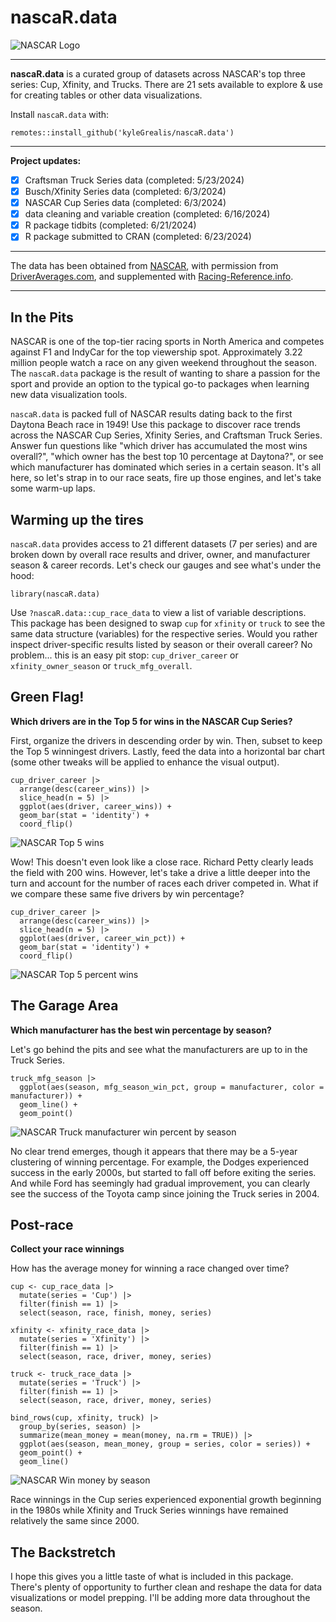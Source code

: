 
# nascaR.data

![NASCAR Logo](inst/images/NASCAR-Bar-mark.jpg)


----

**nascaR.data** is a curated group of datasets across NASCAR's top three series: Cup, Xfinity, and Trucks. There are 21 sets available to explore & use for creating tables or other data visualizations.

Install `nascaR.data` with:

```
remotes::install_github('kyleGrealis/nascaR.data')
```

----

**Project updates:**

- [x] Craftsman Truck Series data (completed: 5/23/2024)
- [x] Busch/Xfinity Series data (completed: 6/3/2024)
- [x] NASCAR Cup Series data (completed: 6/3/2024)
- [x] data cleaning and variable creation (completed: 6/16/2024)
- [x] R package tidbits (completed: 6/21/2024)
- [x] R package submitted to CRAN (completed: 6/23/2024)

----
The data has been obtained from [NASCAR](https://www.nascar.com/), with permission from [DriverAverages.com](https://www.driveraverages.com/), and supplemented with [Racing-Reference.info](https://www.racing-reference.info/). 

----

## In the Pits

NASCAR is one of the top-tier racing sports in North America and competes against F1 and IndyCar for the top viewership spot. Approximately 3.22 million people watch a race on any given weekend throughout the season. The `nascaR.data` package is the result of wanting to share a passion for the sport and provide an option to the typical go-to packages when learning new data visualization tools. 

`nascaR.data` is packed full of NASCAR results dating back to the first Daytona Beach race in 1949! Use this package to discover race trends across the NASCAR Cup Series, Xfinity Series, and Craftsman Truck Series. Answer fun questions like "which driver has accumulated the most wins overall?", "which owner has the best top 10 percentage at Daytona?", or see which manufacturer has dominated which series in a certain season. It's all here, so let's strap in to our race seats, fire up those engines, and let's take some warm-up laps.

## Warming up the tires

`nascaR.data` provides access to 21 different datasets (7 per series) and are broken down by overall race results and driver, owner, and manufacturer season & career records. Let's check our gauges and see what's under the hood:

```{r, echo=TRUE}
library(nascaR.data)
```

Use `?nascaR.data::cup_race_data` to view a list of variable descriptions. This package has been designed to swap `cup` for `xfinity` or `truck` to see the same data structure (variables) for the respective series. Would you rather inspect driver-specific results listed by season or their overall career? No problem... this is an easy pit stop: `cup_driver_career` or `xfinity_owner_season` or `truck_mfg_overall`.

## Green Flag!

**Which drivers are in the Top 5 for wins in the NASCAR Cup Series?**

First, organize the drivers in descending order by win. Then, subset to keep the Top 5 winningest drivers. Lastly, feed the data into a horizontal bar chart (some other tweaks will be applied to enhance the visual output).

```{r, echo=TRUE, eval=FALSE, warning=FALSE}
cup_driver_career |>
  arrange(desc(career_wins)) |>
  slice_head(n = 5) |>
  ggplot(aes(driver, career_wins)) +
  geom_bar(stat = 'identity') +
  coord_flip()
```

![NASCAR Top 5 wins](inst/images/nascar-top-5.png)

Wow! This doesn't even look like a close race. Richard Petty clearly leads the field with 200 wins. However, let's take a drive a little deeper into the turn and account for the number of races each driver competed in. What if we compare these same five drivers by win percentage?

```{r, echo=TRUE, eval=FALSE, warning=FALSE}
cup_driver_career |>
  arrange(desc(career_wins)) |>
  slice_head(n = 5) |>
  ggplot(aes(driver, career_win_pct)) +
  geom_bar(stat = 'identity') +
  coord_flip()
```

![NASCAR Top 5 percent wins](inst/images/nascar-top-5-pct.png)

## The Garage Area

**Which manufacturer has the best win percentage by season?**

Let's go behind the pits and see what the manufacturers are up to in the Truck Series.

```{r, eval=FALSE, warning=FALSE}
truck_mfg_season |>
  ggplot(aes(season, mfg_season_win_pct, group = manufacturer, color = manufacturer)) +
  geom_line() +
  geom_point()
```

![NASCAR Truck manufacturer win percent by season](inst/images/truck-mfg.png)

No clear trend emerges, though it appears that there may be a 5-year clustering of winning percentage. For example, the Dodges experienced success in the early 2000s, but started to fall off before exiting the series. And while Ford has seemingly had gradual improvement, you can clearly see the success of the Toyota camp since joining the Truck series in 2004.

## Post-race

**Collect your race winnings**

How has the average money for winning a race changed over time?

```{r, eval=FALSE,, warning=FALSE}
cup <- cup_race_data |>
  mutate(series = 'Cup') |>
  filter(finish == 1) |>
  select(season, race, finish, money, series)

xfinity <- xfinity_race_data |>
  mutate(series = 'Xfinity') |>
  filter(finish == 1) |>
  select(season, race, driver, money, series)

truck <- truck_race_data |>
  mutate(series = 'Truck') |>
  filter(finish == 1) |>
  select(season, race, driver, money, series)

bind_rows(cup, xfinity, truck) |>
  group_by(series, season) |>
  summarize(mean_money = mean(money, na.rm = TRUE)) |>
  ggplot(aes(season, mean_money, group = series, color = series)) +
  geom_point() +
  geom_line()
```

![NASCAR Win money by season](inst/images/nascar-money.png)

Race winnings in the Cup series experienced exponential growth beginning in the 1980s while Xfinity and Truck Series winnings have remained relatively the same since 2000.

## The Backstretch

I hope this gives you a little taste of what is included in this package. There's plenty of opportunity to further clean and reshape the data for data visualizations or model prepping. I'll be adding more data throughout the season.
